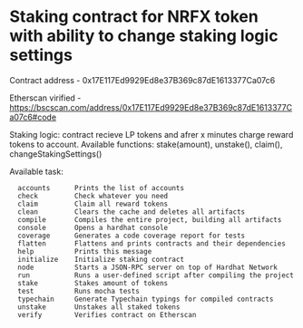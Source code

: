 # Staking contract for NRFX token with ability to change staking logic settings
Contract address - 0x17E117Ed9929Ed8e37B369c87dE1613377Ca07c6

Etherscan virified - https://bscscan.com/address/0x17E117Ed9929Ed8e37B369c87dE1613377Ca07c6#code

Staking logic: contract recieve LP tokens and afrer x minutes charge reward tokens to account.
Available functions: stake(amount), unstake(), claim(), changeStakingSettings()

Available task:

```shell
  accounts      Prints the list of accounts
  check         Check whatever you need
  claim         Claim all reward tokens
  clean         Clears the cache and deletes all artifacts
  compile       Compiles the entire project, building all artifacts
  console       Opens a hardhat console
  coverage      Generates a code coverage report for tests
  flatten       Flattens and prints contracts and their dependencies
  help          Prints this message
  initialize    Initialize staking contract
  node          Starts a JSON-RPC server on top of Hardhat Network
  run           Runs a user-defined script after compiling the project
  stake         Stakes amount of tokens
  test          Runs mocha tests
  typechain     Generate Typechain typings for compiled contracts
  unstake       Unstakes all staked tokens
  verify        Verifies contract on Etherscan
```
